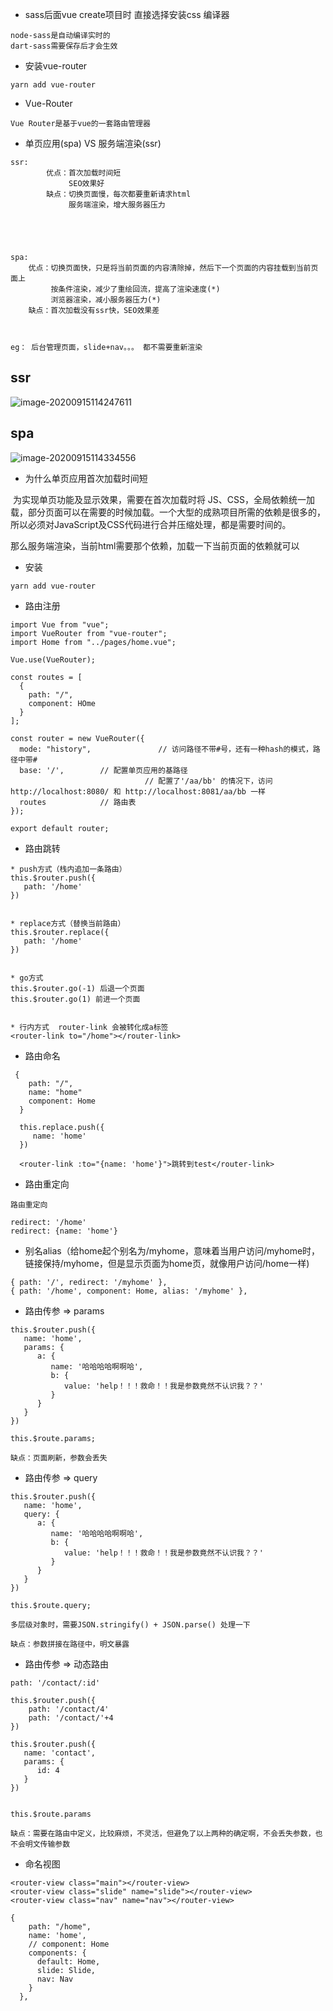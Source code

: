 




* sass后面vue create项目时 直接选择安装css 编译器

```
node-sass是自动编译实时的
dart-sass需要保存后才会生效
```





* 安装vue-router

```
yarn add vue-router
```





* Vue-Router

```
Vue Router是基于vue的一套路由管理器
```





* 单页应用(spa)     VS     服务端渲染(ssr)

```
ssr:
		优点：首次加载时间短
		     SEO效果好
		缺点：切换页面慢，每次都要重新请求html
		     服务端渲染，增大服务器压力





spa: 
    优点：切换页面快，只是将当前页面的内容清除掉，然后下一个页面的内容挂载到当前页面上
         按条件渲染，减少了重绘回流，提高了渲染速度(*)
         浏览器渲染，减小服务器压力(*)
    缺点：首次加载没有ssr快，SEO效果差
    
    
    
eg： 后台管理页面，slide+nav。。。 都不需要重新渲染
```



## ssr

![image-20200915114247611](/Users/edz/file/Vue课程/资料/image-20200915114247611.png)

## spa

![image-20200915114334556](/Users/edz/file/Vue课程/资料/image-20200915114334556.png)



* 为什么单页应用首次加载时间短

​       为实现单页功能及显示效果，需要在首次加载时将 JS、CSS，全局依赖统一加载，部分页面可以在需要的时候加载。一个大型的成熟项目所需的依赖是很多的，所以必须对JavaScript及CSS代码进行合并压缩处理，都是需要时间的。

​      那么服务端渲染，当前html需要那个依赖，加载一下当前页面的依赖就可以









* 安装

```
yarn add vue-router
```





* 路由注册

```
import Vue from "vue";
import VueRouter from "vue-router";
import Home from "../pages/home.vue";

Vue.use(VueRouter);

const routes = [
  {
    path: "/",
    component: HOme
  }
];

const router = new VueRouter({
  mode: "history",               // 访问路径不带#号，还有一种hash的模式，路径中带#
  base: '/',        // 配置单页应用的基路径
  						      // 配置了'/aa/bb' 的情况下，访问http://localhost:8080/ 和 http://localhost:8081/aa/bb 一样
  routes            // 路由表
});

export default router;

```





* 路由跳转

```
* push方式（栈内追加一条路由）
this.$router.push({
   path: '/home'
})


* replace方式（替换当前路由）
this.$router.replace({
   path: '/home'
})


* go方式
this.$router.go(-1) 后退一个页面
this.$router.go(1) 前进一个页面


* 行内方式  router-link 会被转化成a标签
<router-link to="/home"></router-link>

```





* 路由命名

```
 {
    path: "/",
    name: "home"
    component: Home
  }
  
  this.replace.push({
     name: 'home'
  })
  
  <router-link :to="{name: 'home'}">跳转到test</router-link>
```





* 路由重定向

```
路由重定向

redirect: '/home' 
redirect: {name: 'home'}
```





* 别名alias（给home起个别名为/myhome，意味着当用户访问/myhome时，链接保持/myhome，但是显示页面为home页，就像用户访问/home一样)

```
{ path: '/', redirect: '/myhome' },
{ path: '/home', component: Home, alias: '/myhome' },
```





* 路由传参  =>  params

```
this.$router.push({
   name: 'home',
   params: {
      a: {
         name: '哈哈哈哈啊啊哈',
         b: {
            value: 'help！！！救命！！我是参数竟然不认识我？？'
         }
      }
   }
})

this.$route.params;

缺点：页面刷新，参数会丢失
```





* 路由传参  =>  query

```
this.$router.push({
   name: 'home',
   query: {
      a: {
         name: '哈哈哈哈啊啊哈',
         b: {
            value: 'help！！！救命！！我是参数竟然不认识我？？'
         }
      }
   }
})

this.$route.query;

多层级对象时，需要JSON.stringify() + JSON.parse() 处理一下

缺点：参数拼接在路径中，明文暴露
```





* 路由传参  =>  动态路由

```
path: '/contact/:id'

this.$router.push({
	path: '/contact/4'
	path: '/contact/'+4
})

this.$router.push({
   name: 'contact',
   params: {
      id: 4
   }
})


this.$route.params

缺点：需要在路由中定义，比较麻烦，不灵活，但避免了以上两种的确定啊，不会丢失参数，也不会明文传输参数
```













* 命名视图

```
<router-view class="main"></router-view>
<router-view class="slide" name="slide"></router-view>
<router-view class="nav" name="nav"></router-view>

{
    path: "/home",
    name: 'home',
    // component: Home
    components: {
      default: Home,
      slide: Slide,
      nav: Nav
    }
  },

```

















